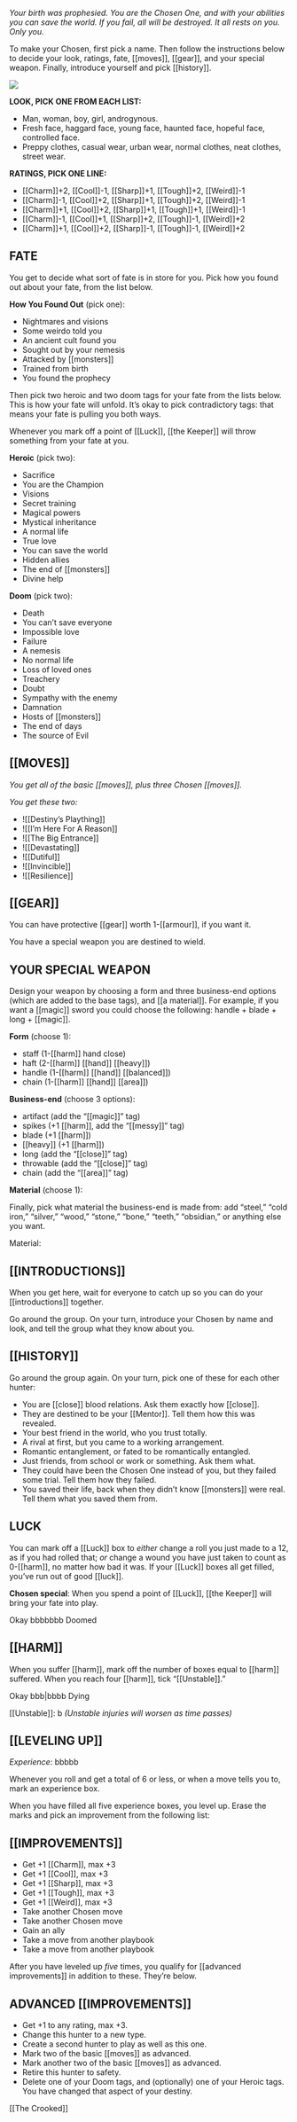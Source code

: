 
*Your birth was prophesied. You are the Chosen One, and with your abilities you can save the world. If you fail, all will be destroyed. It all rests on you. Only you.*

To make your Chosen, first pick a name. Then follow the instructions below to decide your look, ratings, fate, [[moves]], [[gear]], and your special weapon. Finally, introduce yourself and pick [[history]].

![](MotWIMG4.jpeg)

**LOOK, PICK ONE FROM EACH LIST:**

- Man, woman, boy, girl, androgynous.
- Fresh face, haggard face, young face, haunted face, hopeful face, controlled face.
- Preppy clothes, casual wear, urban wear, normal clothes, neat clothes, street wear.

**RATINGS, PICK ONE LINE:**

- [[Charm]]+2, [[Cool]]-1, [[Sharp]]+1, [[Tough]]+2, [[Weird]]-1
- [[Charm]]-1, [[Cool]]+2, [[Sharp]]+1, [[Tough]]+2, [[Weird]]-1
- [[Charm]]+1, [[Cool]]+2, [[Sharp]]+1, [[Tough]]+1, [[Weird]]-1
- [[Charm]]-1, [[Cool]]+1, [[Sharp]]+2, [[Tough]]-1, [[Weird]]+2
- [[Charm]]+1, [[Cool]]+2, [[Sharp]]-1, [[Tough]]-1, [[Weird]]+2

## **FATE**


You get to decide what sort of fate is in store for you. Pick how you found out about your fate, from the list below.

**How You Found Out** (pick one):

- Nightmares and visions
- Some weirdo told you
- An ancient cult found you
- Sought out by your nemesis
- Attacked by [[monsters]]
- Trained from birth
- You found the prophecy

Then pick two heroic and two doom tags for your fate from the lists below. This is how your fate will unfold. It’s okay to pick contradictory tags: that means your fate is pulling you both ways.

Whenever you mark off a point of [[Luck]], [[the Keeper]] will throw something from your fate at you.

**Heroic** (pick two):

- Sacrifice
- You are the Champion
- Visions
- Secret training
- Magical powers
- Mystical inheritance
- A normal life
- True love
- You can save the world
- Hidden allies
- The end of [[monsters]]
- Divine help

**Doom** (pick two):

- Death
- You can’t save everyone
- Impossible love
- Failure
- A nemesis
- No normal life
- Loss of loved ones
- Treachery
- Doubt
- Sympathy with the enemy
- Damnation
- Hosts of [[monsters]]
- The end of days
- The source of Evil

## **[[MOVES]]**


*You get all of the basic [[moves]], plus three Chosen [[moves]].*

*You get these two:*

- ![[Destiny’s Plaything]]
- ![[I’m Here For A Reason]]
- ![[The Big Entrance]]
- ![[Devastating]]
- ![[Dutiful]]
- ![[Invincible]]
- ![[Resilience]]
## **[[GEAR]]**


You can have protective [[gear]] worth 1-[[armour]], if you want it.

You have a special weapon you are destined to wield.

## **YOUR SPECIAL WEAPON**


Design your weapon by choosing a form and three business-end options (which are added to the base tags), and [[a material]]. For example, if you want a [[magic]] sword you could choose the following: handle + blade + long + [[magic]].

**Form** (choose 1):

- staff (1-[[harm]] hand close)
- haft (2-[[harm]] [[hand]] [[heavy]])
- handle (1-[[harm]] [[hand]] [[balanced]])
- chain (1-[[harm]] [[hand]] [[area]])

**Business-end** (choose 3 options):

- artifact (add the “[[magic]]” tag)
- spikes (+1 [[harm]], add the “[[messy]]” tag)
- blade (+1 [[harm]])
- [[heavy]] (+1 [[harm]])
- long (add the “[[close]]” tag)
- throwable (add the “[[close]]” tag)
- chain (add the “[[area]]” tag)

**Material** (choose 1):

Finally, pick what material the business-end is made from: add “steel,” “cold iron,” “silver,” “wood,” “stone,” “bone,” “teeth,” “obsidian,” or anything else you want.

Material:

## **[[INTRODUCTIONS]]**


When you get here, wait for everyone to catch up so you can do your [[introductions]] together.

Go around the group. On your turn, introduce your Chosen by name and look, and tell the group what they know about you.

## **[[HISTORY]]**


Go around the group again. On your turn, pick one of these for each other hunter:

- You are [[close]] blood relations. Ask them exactly how [[close]].
- They are destined to be your [[Mentor]]. Tell them how this was revealed.
- Your best friend in the world, who you trust totally.
- A rival at first, but you came to a working arrangement.
- Romantic entanglement, or fated to be romantically entangled.
- Just friends, from school or work or something. Ask them what.
- They could have been the Chosen One instead of you, but they failed some trial. Tell them how they failed.
- You saved their life, back when they didn’t know [[monsters]] were real. Tell them what you saved them from.

## **LUCK**


You can mark off a [[Luck]] box to *either* change a roll you just made to a 12, as if you had rolled that; *or* change a wound you have just taken to count as 0-[[harm]], no matter how bad it was. If your [[Luck]] boxes all get filled, you’ve run out of good [[luck]].

**Chosen special**: When you spend a point of [[Luck]], [[the Keeper]] will bring your fate into play.

Okay bbbbbbb Doomed

## **[[HARM]]**


When you suffer [[harm]], mark off the number of boxes equal to [[harm]] suffered. When you reach four [[harm]], tick “[[Unstable]].”

Okay bbb|bbbb Dying

[[Unstable]]: b *(Unstable injuries will worsen as time passes)*

## **[[LEVELING UP]]**


*Experience*: bbbbb

Whenever you roll and get a total of 6 or less, or when a move tells you to, mark an experience box.

When you have filled all five experience boxes, you level up. Erase the marks and pick an improvement from the following list:

## **[[IMPROVEMENTS]]**


- Get +1 [[Charm]], max +3
- Get +1 [[Cool]], max +3
- Get +1 [[Sharp]], max +3
- Get +1 [[Tough]], max +3
- Get +1 [[Weird]], max +3
- Take another Chosen move
- Take another Chosen move
- Gain an ally
- Take a move from another playbook
- Take a move from another playbook

After you have leveled up *five* times, you qualify for [[advanced improvements]] in addition to these. They’re below.

## **ADVANCED [[IMPROVEMENTS]]**


- Get +1 to any rating, max +3.
- Change this hunter to a new type.
- Create a second hunter to play as well as this one.
- Mark two of the basic [[moves]] as advanced.
- Mark another two of the basic [[moves]] as advanced.
- Retire this hunter to safety.
- Delete one of your Doom tags, and (optionally) one of your Heroic tags. You have changed that aspect of your destiny.



[[The Crooked]]
